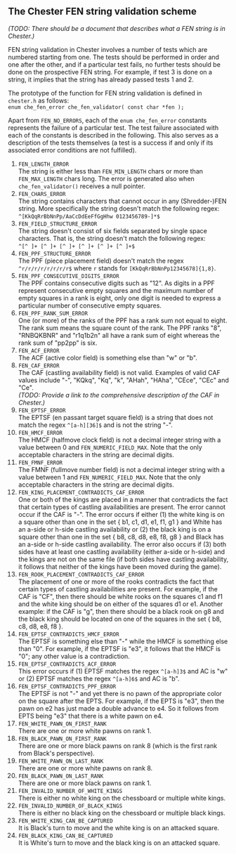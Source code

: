 ## The Chester FEN string validation scheme

*(TODO: There should be a document that describes what a FEN string is in Chester.)*

FEN string validation in Chester involves a number of tests which are numbered starting from one. The tests should be performed in order and one after the other, and if a particular test fails, no further tests should be done on the prospective FEN string. For example, if test 3 is done on a string, it implies that the string has already passed tests 1 and 2.

The prototype of the function for FEN string validation is defined in `chester.h` as follows:  
`enum che_fen_error che_fen_validator( const char *fen );`

Apart from `FEN_NO_ERRORS`, each of the `enum che_fen_error` constants represents the failure of a particular test. The test failure associated with each of the constants is described in the following. This also serves as a description of the tests themselves (a test is a success if and only if its associated error conditions are not fulfilled).

1.  `FEN_LENGTH_ERROR`  
    The string is either less than `FEN_MIN_LENGTH` chars or more than
    `FEN_MAX_LENGTH` chars long. The error is generated also when
    `che_fen_validator()` receives a null pointer.
2.  `FEN_CHARS_ERROR`  
    The string contains characters that cannot occur in any (Shredder-)FEN string.
    More specifically the string doesn't match the following regex:  
    `^[KkQqRrBbNnPp/AaCcDdEeFfGgHhw 0123456789-]*$`
3.  `FEN_FIELD_STRUCTURE_ERROR`  
    The string doesn't consist of six fields separated by single space
    characters. That is, the string doesn't match the following regex:  
    `^[^ ]+ [^ ]+ [^ ]+ [^ ]+ [^ ]+ [^ ]+$`
4.  `FEN_PPF_STRUCTURE_ERROR`  
    The PPF (piece placement field) doesn't match the regex `^r/r/r/r/r/r/r/r$`
    where `r` stands for `[KkQqRrBbNnPp12345678]{1,8}`.
5.  `FEN_PPF_CONSECUTIVE_DIGITS_ERROR`  
    The PPF contains consecutive digits such as "12". As digits in a PPF
    represent consecutive empty squares and the maximum number of empty
    squares in a rank is eight, only one digit is needed to express a
    particular number of consecutive empty squares.
6.  `FEN_PPF_RANK_SUM_ERROR`  
    One (or more) of the ranks of the PPF has a rank sum not equal to eight.
    The rank sum means the square count of the rank. The PPF ranks "8", "RNBQKBNR"
    and "r1q1b2n" all have a rank sum of eight whereas the rank sum of "pp2pp" is six.
7.  `FEN_ACF_ERROR`  
    The ACF (active color field) is something else than "w" or "b".
8.  `FEN_CAF_ERROR`  
    The CAF (castling availability field) is not valid. Examples of valid CAF
    values include "-", "KQkq", "Kq", "k", "AHah", "HAha", "CEce", "CEc" and "Ce".  
    *(TODO: Provide a link to the comprehensive description of the CAF in Chester.)*
9.  `FEN_EPTSF_ERROR`  
    The EPTSF (en passant target square field) is a string that does not match
    the regex `^[a-h][36]$` and is not the string "-".
10. `FEN_HMCF_ERROR`  
    The HMCF (halfmove clock field) is not a decimal integer string with a value
    between 0 and `FEN_NUMERIC_FIELD_MAX`. Note that the only acceptable characters
    in the string are decimal digits.
11. `FEN_FMNF_ERROR`  
    The FMNF (fullmove number field) is not a decimal integer string with a value
    between 1 and `FEN_NUMERIC_FIELD_MAX`. Note that the only acceptable characters
    in the string are decimal digits.
12. `FEN_KING_PLACEMENT_CONTRADICTS_CAF_ERROR`  
    One or both of the kings are placed in a manner that contradicts the fact that
    certain types of castling availabilities are present. The error cannot occur if
    the CAF is "-". The error occurs if either (1) the white king is on a square other
    than one in the set { b1, c1, d1, e1, f1, g1 } and White has an a-side or h-side
    castling availability or (2) the black king is on a square other than one in the
    set { b8, c8, d8, e8, f8, g8 } and Black has an a-side or h-side castling
    availability. The error also occurs if (3) both sides have at least one castling
    availability (either a-side or h-side) and the kings are not on the same file
    (if both sides have castling availability, it follows that neither of the kings
    have been moved during the game).
13. `FEN_ROOK_PLACEMENT_CONTRADICTS_CAF_ERROR`  
	The placement of one or more of the rooks contradicts the fact that certain
	types of castling availabilities are present. For example, if the CAF is "CF",
	then there should be white rooks on the squares c1 and f1 and the white king
	should be on either of the squares d1 or e1. Another example: if the CAF is "g",
	then there should be a black rook on g8 and the black king should be located on
	one of the squares in the set { b8, c8, d8, e8, f8 }.
14. `FEN_EPTSF_CONTRADICTS_HMCF_ERROR`  
    The EPTSF is something else than "-" while the HMCF is something else than "0".
    For example, if the EPTSF is "e3", it follows that the HMCF is "0"; any other
    value is a contradiction.
15. `FEN_EPTSF_CONTRADICTS_ACF_ERROR`  
    This error occurs if (1) EPTSF matches the regex `^[a-h]3$` and
    AC is "w" or (2) EPTSF matches the regex `^[a-h]6$` and AC is "b".
16. `FEN_EPTSF_CONTRADICTS_PPF_ERROR`  
    The EPTSF is not "-" and yet there is no pawn of the appropriate color on the
    square after the EPTS. For example, if the EPTS is "e3", then the pawn on e2
    has just made a double advance to e4. So it follows from EPTS being "e3" that
    there is a white pawn on e4.
17. `FEN_WHITE_PAWN_ON_FIRST_RANK`  
    There are one or more white pawns on rank 1.
18. `FEN_BLACK_PAWN_ON_FIRST_RANK`  
    There are one or more black pawns on rank 8 (which is the first rank
    from Black's perspective).
19. `FEN_WHITE_PAWN_ON_LAST_RANK`  
    There are one or more white pawns on rank 8.
20. `FEN_BLACK_PAWN_ON_LAST_RANK`  
    There are one or more black pawns on rank 1.
21. `FEN_INVALID_NUMBER_OF_WHITE_KINGS`  
    There is either no white king on the chessboard or multiple white kings.
22. `FEN_INVALID_NUMBER_OF_BLACK_KINGS`  
    There is either no black king on the chessboard or multiple black kings.
23. `FEN_WHITE_KING_CAN_BE_CAPTURED`  
    It is Black's turn to move and the white king is on an attacked square.
24. `FEN_BLACK_KING_CAN_BE_CAPTURED`  
    It is White's turn to move and the black king is on an attacked square.
